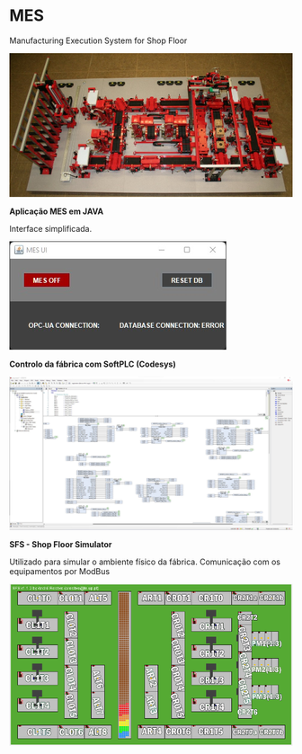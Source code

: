 # MES
Manufacturing Execution System for Shop Floor

![](https://github.com/vitorpbabo/MES/blob/main/plantfloor.jpg)

**Aplicação MES em JAVA**

Interface simplificada.

![](https://github.com/vitorpbabo/MES/blob/main/application%20code/mes_ui.jpg)

**Controlo da fábrica com SoftPLC (Codesys)**

![](https://github.com/vitorpbabo/MES/blob/main/codesys%20code/codesys_code.jpg)

**SFS - Shop Floor Simulator**

Utilizado para simular o ambiente físico da fábrica. Comunicação com os equipamentos por ModBus

![](https://github.com/vitorpbabo/MES/blob/main/codesys%20code/SFS%20Plant%20Mapping.png)
